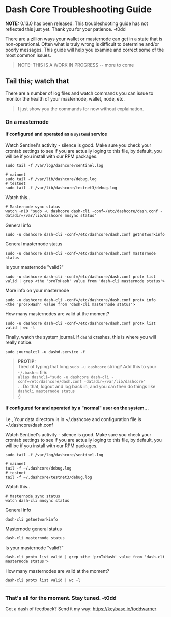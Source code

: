 # Dash Core Troubleshooting Guide

**NOTE:** 0.13.0 has been released. This troubleshooting guide has not
reflected this just yet. Thank you for your patience. -t0dd

There are a zillion ways your wallet or masternode can get in a state that is
non-operational. Often what is truly wrong is difficult to determine and/or
poorly messages. This guide will help you examine and correct some of the most
common issues.

> NOTE: THIS IS A WORK IN PROGRESS -- more to come


## Tail this; watch that

There are a number of log files and watch commands you can issue to monitor the health of your masternode, wallet, node, etc.

> I just show you the commands for now without explaination.

### On a masternode

#### If configured and operated as a `systemd` service

Watch Sentinel's activity - silence is good. Make sure you check your crontab
settings to see if you are actually loging to this file, by default, you will
be if you install with our RPM packages.
```
sudo tail -f /var/log/dashcore/sentinel.log
```

```
# mainnet
sudo tail -f /var/lib/dashcore/debug.log
# testnet
sudo tail -f /var/lib/dashcore/testnet3/debug.log
```

Watch this..
```
# Masternode sync status
watch -n10 "sudo -u dashcore dash-cli -conf=/etc/dashcore/dash.conf -datadir=/var/lib/dashcore mnsync status"
```

<!--
```
# What does the network think the status of your masternode is?
# "ENABLED" is good.
# WARNING: It's better to verify this with a fully-synced wallet or other node.
#   If you masternode is not fully synced and not communicating correctly, it
#   will likely give you false information.
sudo -u dashcore watch -n10 "dash-cli -conf=/etc/dashcore/dash.conf -datadir=/var/lib/dashcore masternode list full | grep <MASTERNODE_IP_ADDRESS>"
```
-->

General info
```
sudo -u dashcore dash-cli -conf=/etc/dashcore/dash.conf getnetworkinfo
```

General masternode status
```
sudo -u dashcore dash-cli -conf=/etc/dashcore/dash.conf masternode status
```


Is your masternode "valid?"
```
sudo -u dashcore dash-cli -conf=/etc/dashcore/dash.conf protx list valid | grep <the 'proTxHash' value from 'dash-cli masternode status'>
```

More info on your masternode
```
sudo -u dashcore dash-cli -conf=/etc/dashcore/dash.conf protx info <the 'proTxHash' value from 'dash-cli masternode status'>
```

How many masternodes are valid at the moment?
```
sudo -u dashcore dash-cli -conf=/etc/dashcore/dash.conf protx list valid | wc -l
```

Finally, watch the system journal. If `dashd` crashes, this is where you will really notice.

```
sudo journalctl -u dashd.service -f
```

> **PROTIP:**  
> Tired of typing that long `sudo -u dashcore` string? Add this to your `~/.bashrc` file:  
> `alias dashcli="sudo -u dashcore dash-cli -conf=/etc/dashcore/dash.conf -datadir=/var/lib/dashcore"`  
> . . Do that, logout and log back in, and you can then do things like `dashcli masternode status`  
> :)


#### If configured for and operated by a "normal" user on the system...

I.e., Your data directory is in ~/.dashcore and configuration file is
~/.dashcore/dash.conf

Watch Sentinel's activity - silence is good. Make sure you check your crontab
settings to see if you are actually loging to this file, by default, you will
be if you install with our RPM packages.
```
sudo tail -f /var/log/dashcore/sentinel.log
```

```
# mainnet
tail -f ~/.dashcore/debug.log
# testnet
tail -f ~/.dashcore/testnet3/debug.log
```

Watch this..
```
# Masternode sync status
watch dash-cli mnsync status
```

<!--
What does the network think the status of your masternode is?  
"ENABLED" is good.
```
# WARNING: It's better to verify this with a fully-synced wallet or other node.
#   If you masternode is not fully synced and not communicating correctly, it
#   will likely give you false information.
dash-cli masternode list full | grep <MASTERNODE_IP_ADDRESS>"
```

How many masternodes are enabled at the moment?
```
sudo -u dashcore watch -n15 "dash-cli -conf=/etc/dashcore/dash.conf masternode list full| grep ENABLED|grep -v PRE_ENABLED|wc -l"
```
-->

General info
```
dash-cli getnetworkinfo
```

Masternode general status
```
dash-cli masternode status
```

Is your masternode "valid?"
```
dash-cli protx list valid | grep <the 'proTxHash' value from 'dash-cli masternode status'>
```

How many masternodes are valid at the moment?
```
dash-cli protx list valid | wc -l
```

---

### That's all for the moment. Stay tuned. -t0dd

Got a dash of feedback? Send it my way: <https://keybase.io/toddwarner>
